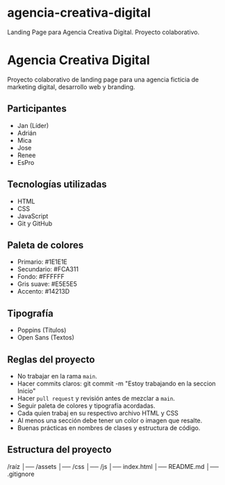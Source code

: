 # agencia-creativa-digital
Landing Page para Agencia Creativa Digital. Proyecto colaborativo.


# Agencia Creativa Digital

Proyecto colaborativo de landing page para una agencia ficticia de marketing digital, desarrollo web y branding.

## Participantes
- Jan (Líder)
- Adrián
- Mica
- Jose
- Renee
- EsPro

## Tecnologías utilizadas
- HTML
- CSS
- JavaScript
- Git y GitHub

## Paleta de colores
- Primario: #1E1E1E
- Secundario: #FCA311
- Fondo: #FFFFFF
- Gris suave: #E5E5E5
- Accento: #14213D

## Tipografía
- Poppins (Títulos)
- Open Sans (Textos)

## Reglas del proyecto
- No trabajar en la rama `main`.
- Hacer commits claros: git commit -m "Estoy trabajando en la seccion Inicio"
- Hacer `pull request` y revisión antes de mezclar a `main`.
- Seguir paleta de colores y tipografía acordadas.
- Cada quien trabaj en su respectivo archivo HTML y CSS
- Al menos una sección debe tener un color o imagen que resalte.
- Buenas prácticas en nombres de clases y estructura de código.

## Estructura del proyecto
/raíz
│── /assets
│── /css
│── /js
│── index.html
│── README.md
│── .gitignore

